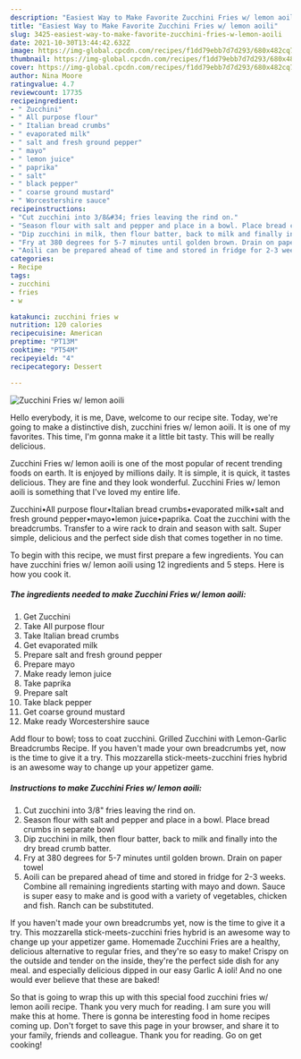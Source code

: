 ```yaml
---
description: "Easiest Way to Make Favorite Zucchini Fries w/ lemon aoili"
title: "Easiest Way to Make Favorite Zucchini Fries w/ lemon aoili"
slug: 3425-easiest-way-to-make-favorite-zucchini-fries-w-lemon-aoili
date: 2021-10-30T13:44:42.632Z
image: https://img-global.cpcdn.com/recipes/f1dd79ebb7d7d293/680x482cq70/zucchini-fries-w-lemon-aoili-recipe-main-photo.jpg
thumbnail: https://img-global.cpcdn.com/recipes/f1dd79ebb7d7d293/680x482cq70/zucchini-fries-w-lemon-aoili-recipe-main-photo.jpg
cover: https://img-global.cpcdn.com/recipes/f1dd79ebb7d7d293/680x482cq70/zucchini-fries-w-lemon-aoili-recipe-main-photo.jpg
author: Nina Moore
ratingvalue: 4.7
reviewcount: 17735
recipeingredient:
- " Zucchini"
- " All purpose flour"
- " Italian bread crumbs"
- " evaporated milk"
- " salt and fresh ground pepper"
- " mayo"
- " lemon juice"
- " paprika"
- " salt"
- " black pepper"
- " coarse ground mustard"
- " Worcestershire sauce"
recipeinstructions:
- "Cut zucchini into 3/8&#34; fries leaving the rind on."
- "Season flour with salt and pepper and place in a bowl. Place bread crumbs in separate bowl"
- "Dip zucchini in milk, then flour batter, back to milk and finally into the dry bread crumb batter."
- "Fry at 380 degrees for 5-7 minutes until golden brown. Drain on paper towel"
- "Aoili can be prepared ahead of time and stored in fridge for 2-3 weeks. Combine all remaining ingredients starting with mayo and down. Sauce is super easy to make and is good with a variety of vegetables, chicken and fish. Ranch can be substituted."
categories:
- Recipe
tags:
- zucchini
- fries
- w

katakunci: zucchini fries w 
nutrition: 120 calories
recipecuisine: American
preptime: "PT13M"
cooktime: "PT54M"
recipeyield: "4"
recipecategory: Dessert

---
```



![Zucchini Fries w/ lemon aoili](https://img-global.cpcdn.com/recipes/f1dd79ebb7d7d293/680x482cq70/zucchini-fries-w-lemon-aoili-recipe-main-photo.jpg)

Hello everybody, it is me, Dave, welcome to our recipe site. Today, we're going to make a distinctive dish, zucchini fries w/ lemon aoili. It is one of my favorites. This time, I'm gonna make it a little bit tasty. This will be really delicious.

Zucchini Fries w/ lemon aoili is one of the most popular of recent trending foods on earth. It is enjoyed by millions daily. It is simple, it is quick, it tastes delicious. They are fine and they look wonderful. Zucchini Fries w/ lemon aoili is something that I've loved my entire life.

Zucchini•All purpose flour•Italian bread crumbs•evaporated milk•salt and fresh ground pepper•mayo•lemon juice•paprika. Coat the zucchini with the breadcrumbs. Transfer to a wire rack to drain and season with salt. Super simple, delicious and the perfect side dish that comes together in no time.


To begin with this recipe, we must first prepare a few ingredients. You can have zucchini fries w/ lemon aoili using 12 ingredients and 5 steps. Here is how you cook it.

<!--inarticleads1-->

##### The ingredients needed to make Zucchini Fries w/ lemon aoili:

1. Get  Zucchini
1. Take  All purpose flour
1. Take  Italian bread crumbs
1. Get  evaporated milk
1. Prepare  salt and fresh ground pepper
1. Prepare  mayo
1. Make ready  lemon juice
1. Take  paprika
1. Prepare  salt
1. Take  black pepper
1. Get  coarse ground mustard
1. Make ready  Worcestershire sauce


Add flour to bowl; toss to coat zucchini. Grilled Zucchini with Lemon-Garlic Breadcrumbs Recipe. If you haven&#39;t made your own breadcrumbs yet, now is the time to give it a try. This mozzarella stick-meets-zucchini fries hybrid is an awesome way to change up your appetizer game. 

<!--inarticleads2-->

##### Instructions to make Zucchini Fries w/ lemon aoili:

1. Cut zucchini into 3/8&#34; fries leaving the rind on.
1. Season flour with salt and pepper and place in a bowl. Place bread crumbs in separate bowl
1. Dip zucchini in milk, then flour batter, back to milk and finally into the dry bread crumb batter.
1. Fry at 380 degrees for 5-7 minutes until golden brown. Drain on paper towel
1. Aoili can be prepared ahead of time and stored in fridge for 2-3 weeks. Combine all remaining ingredients starting with mayo and down. Sauce is super easy to make and is good with a variety of vegetables, chicken and fish. Ranch can be substituted.


If you haven&#39;t made your own breadcrumbs yet, now is the time to give it a try. This mozzarella stick-meets-zucchini fries hybrid is an awesome way to change up your appetizer game. Homemade Zucchini Fries are a healthy, delicious alternative to regular fries, and they&#39;re so easy to make! Crispy on the outside and tender on the inside, they&#39;re the perfect side dish for any meal. and especially delicious dipped in our easy Garlic A ioli! And no one would ever believe that these are baked! 

So that is going to wrap this up with this special food zucchini fries w/ lemon aoili recipe. Thank you very much for reading. I am sure you will make this at home. There is gonna be interesting food in home recipes coming up. Don't forget to save this page in your browser, and share it to your family, friends and colleague. Thank you for reading. Go on get cooking!

